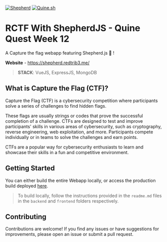 [![Shepherd](https://img.shields.io/badge/Shepherd-JS-EFF2F3?labelColor=16202D&style=for-the-badge&link=https://shepherdjs.dev/)](https://shepherdjs.dev/)
[![Quine.sh](https://img.shields.io/badge/Quine.sh-131633?style=for-the-badge&link=https://quine.sh/)](https://quine.sh/)

# RCTF With ShepherdJS - Quine Quest Week 12

A Capture the flag webapp featuring Shepherd.js 🐑 !

**Website** - https://shepherd.redtrib3.me/

> **STACK**: VueJS, ExpressJS, MongoDB

## What is Capture the Flag (CTF)?

Capture the Flag (CTF) is a cybersecurity competition where participants solve a series of challenges to find hidden flags. 

These flags are usually strings or codes that prove the successful completion of a challenge. CTFs are designed to test and improve participants' skills in various areas of cybersecurity, such as cryptography, reverse engineering, web exploitation, and more. Participants compete individually or in teams to solve the challenges and earn points.

 CTFs are a popular way for cybersecurity enthusiasts to learn and showcase their skills in a fun and competitive environment.


## Getting Started

You can either build the entire Webapp locally, or access the production build deployed [here](https://shepherd.redtrib3.me).


> To build locally, follow the instructions provided in the `readme.md` files in the `backend` and `frontend` folders respectively.

## Contributing

Contributions are welcome! If you find any issues or have suggestions for improvements, please open an issue or submit a pull request.


